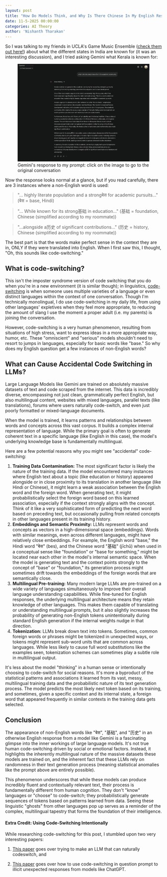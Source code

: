 ```yaml
---
layout: post
title: "How Do Models Think, and Why Is There Chinese In My English Responses?"
date: 11-5-2025 00:00:00
categories: AI Theory
author: 'Nishanth Tharakan'
---
```


<script type="text/x-mathjax-config">
MathJax.Hub.Config({
tex2jax: {
inlineMath: [ ['$','$'], ["\$$","\$$"] ],
processEscapes: true
}
});
</script>

<script type="text/javascript" charset="utf-8"
src="https://cdn.mathjax.org/mathjax/latest/MathJax.js?config=TeX-AMS-MML_HTMLorMML,
https://vincenttam.github.io/javascripts/MathJaxLocal.js"></script>


So I was talking to my friends in UCLA's Game Music Ensemble ([check them out here!](https://community.ucla.edu/studentorg/2463)) about what the different states in India are known for (it was an interesting discussion), and I tried asking Gemini what Kerala is known for:

<figure>
<a href="https://g.co/gemini/share/6c2cdb314cec"><img alt="What Gemini said" src='https://raw.githubusercontent.com/qerty2006/qerty2006.github.io/refs/heads/main/_site/assets/images/2025-05-09/promptresponse.png'/></a>
<figcaption>Gemini's response to my prompt: click on the image to go to the original conversation</figcaption>
</figure>
Now the response looks normal at a glance, but if  you read carefully, there are 3 instances where a non-English word is used:

> "... highly literate population and a strongबेस for academic pursuits..." (बेस = base, Hindi)

> "... While known for its strong基础 in education..." (基础 = foundation, Chinese (simplified according to my roommate))

> "...alongside a历史 of significant contributions..." (历史 = history, Chinese (simplified according to my roommate))

The best part is that the words make perfect sense in the context they are in, ONLY if they were translated into English. When I first saw this, I thought, "Oh, this sounds like code-switching."


## What is code-switching?

 This isn't the imposter syndrome version of code switching that you do when you're in a new environment (it is similar though); in linguistics, [code-switching](https://en.wikipedia.org/wiki/Codeswitching) is when someone uses multiple varieties of a language or even distinct languages within the context of one conversation. Though I'm technically monolingual, I do use code-switching in my daily life, from using other languages' expletives when they feel more appropriate, to reducing the amount of slang I use the moment a proper adult (i.e. my parents) is joining the conversation.

However, code-switching is a very human phenomenon, resulting from situations of high stress, want to express ideas in a more appropriate way, humor, etc. These "omniscient" and "serious" models shouldn't need to resort to jumps in languages, especially for basic words like "base." So why does my English question get a few instances of non-English words?

## What can Cause Accidental Code Switching in LLMs?

Large Language Models like Gemini are trained on absolutely massive datasets of text and code scraped from the internet. This data is incredibly diverse, encompassing not just clean, grammatically perfect English, but also multilingual content, websites with mixed languages, parallel texts (like translations), forums where users naturally code-switch, and even just poorly formatted or mixed-language documents.

When the model is trained, it learns patterns and relationships between words and concepts across this vast corpus. It builds a complex internal representation of language. While the primary goal is often to generate coherent text in a specific language (like English in this case), the model's underlying knowledge base is fundamentally multilingual.

Here are a few potential reasons why you might see "accidental" code-switching:

1.  **Training Data Contamination:** The most significant factor is likely the nature of the training data. If the model encountered many instances where English text about a topic (like education or history) appeared alongside or in close proximity to its translation in another language (like Hindi or Chinese), it might learn a weak association between the English word and the foreign word. When generating text, it might probabilistically select the foreign word based on this learned association, especially if the context strongly aligns with the concept. Think of it like a very sophisticated form of predicting the next word based on preceding text, but occasionally pulling from related concepts in other languages present in its training history.
2.  **Embeddings and Semantic Proximity:** LLMs represent words and concepts as vectors in a high-dimensional space (embeddings). Words with similar meanings, even across different languages, might have relatively close embeddings. For example, the English word "base," the Hindi word "बेस" (bes), and the Chinese word "基础" (jīchǔ) when used in a conceptual sense like "foundation" or "base for something," might be located near each other in the model's internal semantic space. When the model is generating text and the context points strongly to the concept of "base" or "foundation," its generation process might sometimes drift towards the embeddings of the foreign words that are semantically close.
3.  **Multilingual Pre-training:** Many modern large LLMs are pre-trained on a wide variety of languages simultaneously to improve their overall language understanding capabilities. While fine-tuned for English responses, the underlying multilingual architecture means they retain knowledge of other languages. This makes them capable of translating or understanding multilingual prompts, but it also slightly increases the probability of generating non-English tokens unintentionally during standard English generation if the internal weights nudge in that direction.
4.  **Tokenization:** LLMs break down text into tokens. Sometimes, common foreign words or phrases might be tokenized in unexpected ways, or tokens might represent sub-word units that are common across languages. While less likely to cause full word substitutions like the examples seen, tokenization schemes can sometimes play a subtle role in multilingual output.

It's less about the model "thinking" in a human sense or intentionally choosing to code-switch for social reasons. It's more a byproduct of the statistical patterns and associations it learned from its vast, messy, multilingual training data and the probabilistic nature of its text generation process. The model predicts the most likely next token based on its training, and sometimes, given a specific context and its internal state, a foreign word that appeared frequently in similar contexts in the training data gets selected.

## Conclusion

The appearance of non-English words like "बेस", "基础", and "历史" in an otherwise English response from a model like Gemini is a fascinating glimpse into the inner workings of large language models. It's not true human code-switching driven by social or emotional factors. Instead, it highlights the inherently multilingual nature of the massive datasets these models are trained on, and the inherent fact that these LLMs rely on randomness in their text generation process (meaning statistical anomalies like the prompt above are entirely possible).

This phenomenon underscores that while these models can produce incredibly fluent and contextually relevant text, their process is fundamentally different from human cognition. They don't "know" languages or "choose" to code-switch; they probabilistically generate sequences of tokens based on patterns learned from data. Seeing these linguistic "ghosts" from other languages pop up serves as a reminder of the complex, multilingual tapestry that forms the foundation of their intelligence.

#### Extra Credit: Using Code-Switching Intentionally

While researching code-switching for this post, I stumbled upon two very interesting papers:

1. [This paper](https://arxiv.org/html/2410.22660v1) goes over trying to make an LLM that can naturally codeswitch, and 

2. [This paper](https://openreview.net/pdf/ca2e6b2b558947e939fb8e4cfa8bc6d6f36358ea.pdf) goes over how to use code-switching in question prompt to illicit unexpected responses from models like ChatGPT.



